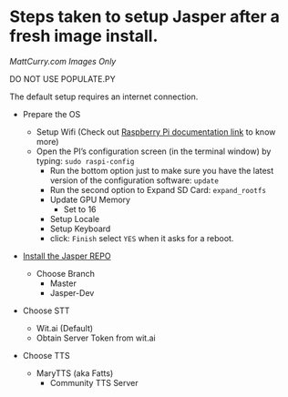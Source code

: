 # Steps taken to setup Jasper after a fresh image install. 

_MattCurry.com Images Only_

DO NOT USE POPULATE.PY

The default setup requires an internet connection.

* Prepare the OS
  * Setup Wifi (Check out [Raspberry Pi documentation link](https://www.raspberrypi.org/documentation/configuration/wireless/wireless-cli.md) to know more)
  * Open the PI’s configuration screen (in the terminal window) by typing: `sudo raspi-config`
    * Run the bottom option just to make sure you have the latest version of the configuration software: `update`
    * Run the second option to Expand SD Card: `expand_rootfs`
    * Update GPU Memory
      * Set to 16
    * Setup Locale
    * Setup Keyboard
    * click: `Finish` select `YES` when it asks for a reboot.  

* [Install the Jasper REPO](installation.md)
  * Choose Branch
    * Master
    * Jasper-Dev
* Choose STT
  * Wit.ai (Default)
   * Obtain Server Token from wit.ai
* Choose TTS
  * MaryTTS (aka Fatts)
    * Community TTS Server
